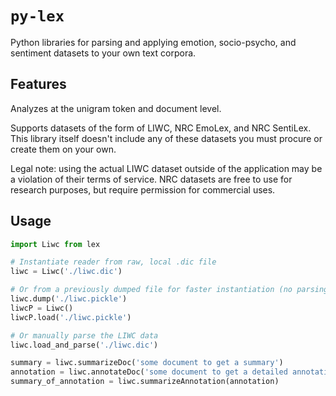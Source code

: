 # `py-lex`

Python libraries for parsing and applying emotion, socio-psycho, and sentiment datasets to your own text corpora.

## Features

Analyzes at the unigram token and document level.

Supports datasets of the form of LIWC, NRC EmoLex, and NRC SentiLex. This library itself doesn't include any of these datasets you must procure or create them on your own.

Legal note: using the actual LIWC dataset outside of the application may be a violation of their terms of service. NRC datasets are free to use for research purposes, but require permission for commercial uses.

## Usage

```Python
import Liwc from lex

# Instantiate reader from raw, local .dic file
liwc = Liwc('./liwc.dic')

# Or from a previously dumped file for faster instantiation (no parsing)
liwc.dump('./liwc.pickle')
liwcP = Liwc()
liwcP.load('./liwc.pickle')

# Or manually parse the LIWC data
liwc.load_and_parse('./liwc.dic')

summary = liwc.summarizeDoc('some document to get a summary')
annotation = liwc.annotateDoc('some document to get a detailed annotation')
summary_of_annotation = liwc.summarizeAnnotation(annotation)
```
